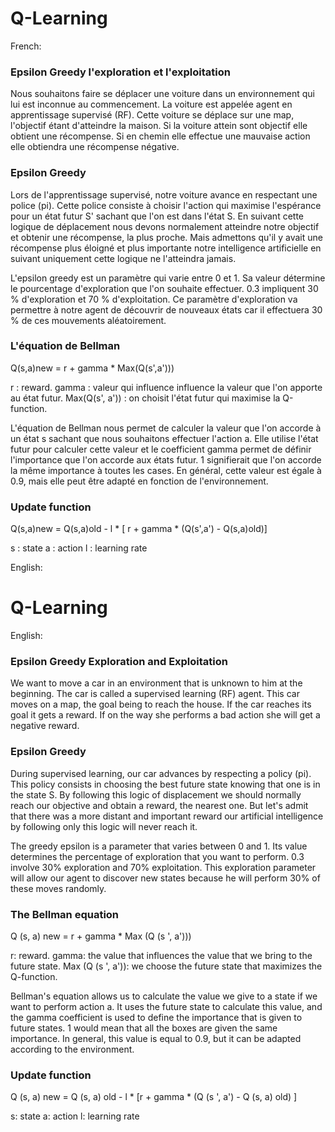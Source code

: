 # Q-Learning

French:

### Epsilon Greedy l'exploration et l'exploitation

Nous souhaitons faire se déplacer une voiture dans un environnement qui lui est inconnue au commencement. La voiture est appelée  agent en apprentissage supervisé (RF). Cette voiture se déplace sur une map, l'objectif étant d'atteindre la maison. Si la voiture attein  sont objectif elle obtient une récompense. Si en chemin elle effectue une mauvaise action elle obtiendra une récompense négative. 

### Epsilon Greedy 

Lors de l'apprentissage supervisé, notre voiture avance en respectant une police (pi). Cette police consiste à choisir l'action qui maximise l'espérance pour un état futur S' sachant que l'on est dans l'état S. En suivant cette logique de déplacement nous devons normalement atteindre notre objectif et obtenir une récompense, la plus proche. Mais admettons qu'il y avait une récompense plus éloigné et plus importante notre intelligence artificielle en suivant uniquement cette logique ne l'atteindra jamais.

L'epsilon greedy est un paramètre qui varie entre 0 et 1. Sa valeur détermine le pourcentage d'exploration que l'on souhaite effectuer. 0.3 impliquent 30 % d'exploration et 70 % d'exploitation. Ce paramètre d'exploration va permettre à notre agent de découvrir de nouveaux états car il effectuera 30 % de ces mouvements aléatoirement. 


### L'équation de Bellman

Q(s,a)new = r +  gamma * Max(Q(s',a')))

r : reward.
gamma : valeur qui influence influence la valeur que l'on apporte au état futur.
Max(Q(s', a')) : on choisit l'état futur qui maximise la Q-function.

L'équation de Bellman nous permet de calculer la valeur que l'on accorde à un état s sachant que nous souhaitons effectuer l'action a. Elle utilise l'état futur pour calculer cette valeur et le coefficient gamma permet de définir l'importance que l'on accorde aux états futur. 1 signifierait que l'on accorde la même importance à toutes les cases. En général, cette valeur est égale à 0.9, mais elle peut être adapté en fonction de l'environnement. 


### Update function

Q(s,a)new = Q(s,a)old - l * \[ r + gamma * (Q(s',a') - Q(s,a)old)\]

s : state 
a : action 
l : learning rate


English: 

# Q-Learning

English:

### Epsilon Greedy Exploration and Exploitation

We want to move a car in an environment that is unknown to him at the beginning. The car is called a supervised learning (RF) agent. This car moves on a map, the goal being to reach the house. If the car reaches its goal it gets a reward. If on the way she performs a bad action she will get a negative reward.

### Epsilon Greedy

During supervised learning, our car advances by respecting a policy (pi). This policy consists in choosing the best future state knowing that one is in the state S. By following this logic of displacement we should normally reach our objective and obtain a reward, the nearest one. But let's admit that there was a more distant and important reward our artificial intelligence by following only this logic will never reach it.

The greedy epsilon is a parameter that varies between 0 and 1. Its value determines the percentage of exploration that you want to perform. 0.3 involve 30% exploration and 70% exploitation. This exploration parameter will allow our agent to discover new states because he will perform 30% of these moves randomly.


### The Bellman equation

Q (s, a) new = r + gamma * Max (Q (s ', a')))

r: reward.
gamma: the value that influences the value that we bring to the future state.
Max (Q (s ', a')): we choose the future state that maximizes the Q-function.

Bellman's equation allows us to calculate the value we give to a state if we want to perform action a. It uses the future state to calculate this value, and the gamma coefficient is used to define the importance that is given to future states. 1 would mean that all the boxes are given the same importance. In general, this value is equal to 0.9, but it can be adapted according to the environment.


### Update function

Q (s, a) new = Q (s, a) old - l * \[r + gamma * (Q (s ', a') - Q (s, a) old) \]

s: state
a: action
l: learning rate

